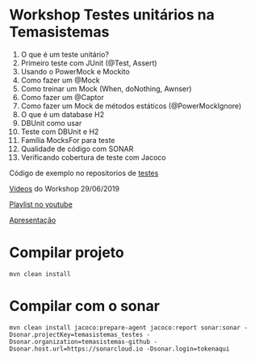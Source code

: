 # Workshop Testes unitários na Temasistemas

1. O que é um teste unitário?
2. Primeiro teste com JUnit (@Test, Assert)
3. Usando o PowerMock e Mockito
4. Como fazer um @Mock
5. Como treinar um Mock (When, doNothing, Awnser)
6. Como fazer um @Captor
7. Como fazer um Mock de métodos estáticos (@PowerMockIgnore)
8. O que é um database H2
9. DBUnit como usar
10. Teste com DBUnit e H2
11. Família MocksFor para teste
12. Qualidade de código com SONAR
13. Verificando cobertura de teste com Jacoco

Código de exemplo no repositorios de [testes](https://github.com/temasistemas/testes)

[Vídeos](https://github.com/temasistemas/testes/tree/master/videos) do Workshop 29/06/2019

[Playlist no youtube](https://www.youtube.com/playlist?list=PLbujWf6bolNapmFeLWZx86BFBGlIO_CGo)

[Apresentação](https://github.com/temasistemas/testes/blob/master/Workshop%20Testes%20Unit%C3%A1rios.pptx)

# Compilar projeto

```
mvn clean install
```

# Compilar com o sonar
```
mvn clean install jacoco:prepare-agent jacoco:report sonar:sonar -Dsonar.projectKey=temasistemas_testes -Dsonar.organization=temasistemas-github -Dsonar.host.url=https://sonarcloud.io -Dsonar.login=tokenaqui
```
